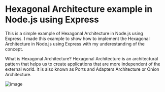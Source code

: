 # Hexagonal Architecture example in Node.js using Express

This is a simple example of Hexagonal Architecture in Node.js using Express. I made this example to show how to implement the Hexagonal Architecture in Node.js using Express with my underestanding of the concept.

What is Hexagonal Architecture?
Hexagonal Architecture is an architectural pattern that helps us to create applications that are more independent of the external world. It is also known as Ports and Adapters Architecture or Onion Architecture.

![image](https://github.com/user-attachments/assets/6c5859cd-0fe1-44bc-b6d8-2ee0e41756ea)
